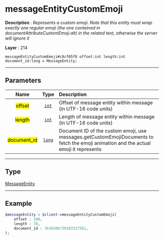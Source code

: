 # messageEntityCustomEmoji

**Description** : *Represents a custom emoji\.
Note that this entity must wrap exactly one regular emoji \(the one contained in documentAttributeCustomEmoji\.alt\) in the related text, otherwise the server will ignore it*

**Layer** : 214

```tl
messageEntityCustomEmoji#c8cf05f8 offset:int length:int document_id:long = MessageEntity;
```

---

## Parameters

| Name | Type | Description |
| :---: | :---: | :--- |
| <mark>offset</mark> | [`int`](type/int) | Offset of message entity within message (in UTF-16 code units) |
| <mark>length</mark> | [`int`](type/int) | Length of message entity within message (in UTF-16 code units) |
| <mark>document_id</mark> | [`long`](type/long) | Document ID of the custom emoji, use messages.getCustomEmojiDocuments to fetch the emoji animation and the actual emoji it represents |

---

## Type

[MessageEntity](type/MessageEntity)

---

## Example

```php
$messageEntity = $client->messageEntityCustomEmoji(
	offset : 100,
	length : 78,
	document_id : 3636506739183327561,
);
```
